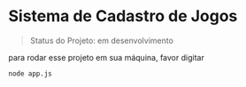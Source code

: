 <h1>Sistema de Cadastro de Jogos</h1>

> Status do Projeto: em desenvolvimento

para rodar esse projeto em sua máquina, favor digitar

```
node app.js
```
